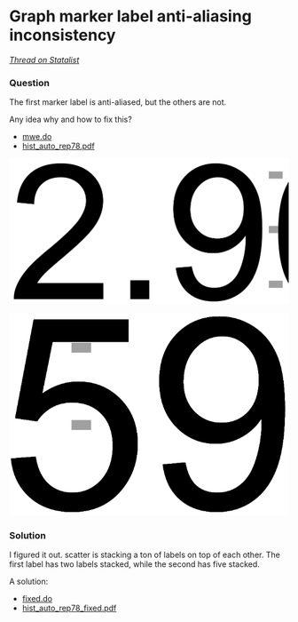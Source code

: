 # Graph marker label anti-aliasing inconsistency

*[Thread on Statalist](https://www.statalist.org/forums/forum/general-stata-discussion/general/1656858-graph-marker-label-anti-aliasing-inconsistency)*

### Question

The first marker label is anti-aliased, but the others are not.

Any idea why and how to fix this?

* [mwe.do](mwe.do)
* [hist_auto_rep78.pdf](hist_auto_rep78.pdf)

![The first label is anti-aliased](label0.png)

![The second label is not anti-aliased](label1.png)

### Solution

I figured it out. scatter is stacking a ton of labels on top of each other. The first label has two labels stacked, while the second has five stacked.

A solution:

* [fixed.do](fixed.do)
* [hist_auto_rep78_fixed.pdf](hist_auto_rep78_fixed.pdf)
